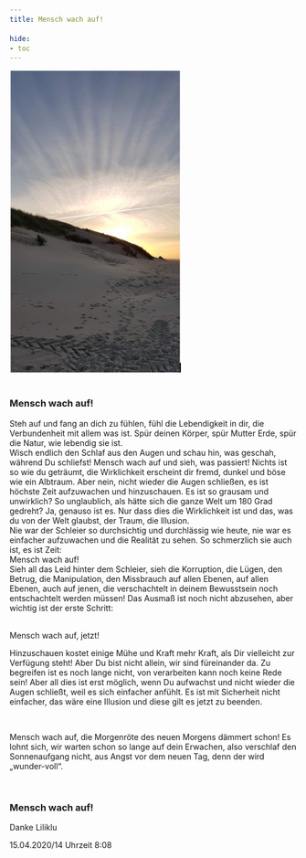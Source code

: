 ```yaml
---
title: Mensch wach auf!

hide:
- toc
---
```


<style>
img {
  width: 300px;
  max-width: 99%
}
</style>

![](../img/2022-03-24a.png)
<br><br>

### Mensch wach auf!  

Steh auf und fang an dich zu fühlen,
fühl die Lebendigkeit in dir,
die Verbundenheit mit allem was ist.
Spür deinen Körper,
spür Mutter Erde,
spür die Natur, wie lebendig sie ist.
<br>
Wisch endlich den Schlaf aus den Augen
und schau hin, was geschah, während Du schliefst!
Mensch wach auf und sieh, was passiert!
Nichts ist so wie du geträumt,
die Wirklichkeit erscheint dir fremd, dunkel und böse wie ein Albtraum.
Aber nein, nicht wieder die Augen schließen, es ist höchste Zeit aufzuwachen und hinzuschauen. Es ist so grausam und unwirklich? So unglaublich, als hätte sich die ganze Welt um 180 Grad gedreht?
Ja, genauso ist es. Nur dass dies die Wirklichkeit ist und das, was du von der Welt glaubst, der Traum, die Illusion.
<br>
Nie war der Schleier so durchsichtig und durchlässig wie heute, nie war es einfacher aufzuwachen und die Realität zu sehen. So schmerzlich sie auch ist, es ist Zeit:
<br>
Mensch wach auf!
<br>
Sieh all das Leid hinter dem Schleier, sieh die Korruption, die Lügen, den Betrug, die Manipulation, den Missbrauch auf allen Ebenen, auf allen Ebenen, auch auf jenen, die verschachtelt in deinem Bewusstsein noch entschachtelt werden müssen! Das Ausmaß ist noch nicht abzusehen, aber wichtig ist der erste Schritt:

<br>
Mensch wach auf, jetzt!

<br>

Hinzuschauen kostet einige Mühe und Kraft mehr Kraft, als Dir vielleicht zur Verfügung steht! Aber Du bist nicht allein, wir sind füreinander da. Zu begreifen ist es noch lange nicht, von verarbeiten kann noch keine Rede sein!
Aber all dies ist erst möglich, wenn Du aufwachst und nicht wieder die Augen schließt, weil es sich einfacher anfühlt. Es ist mit Sicherheit nicht einfacher, das wäre eine Illusion und diese gilt es jetzt zu beenden.

<br>

Mensch wach auf, die Morgenröte des neuen Morgens dämmert schon!
Es lohnt sich, wir warten schon so lange auf dein Erwachen, also verschlaf den Sonnenaufgang nicht, aus Angst vor dem neuen Tag, denn der wird „wunder-voll“.

<br>

### Mensch wach auf!

Danke
Liliklu

15.04.2020/14
Uhrzeit 8:08
